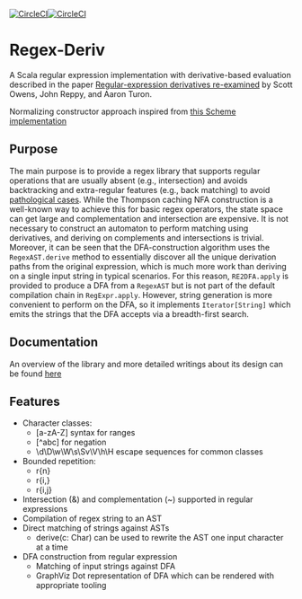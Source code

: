 [![CircleCI](https://circleci.com/gh/dlomsak/regex-deriv.svg?style=shield)](https://circleci.com/gh/dlomsak/regex-deriv)[![CircleCI](https://dl.circleci.com/status-badge/img/gh/dlomsak/regex-deriv/tree/master.svg?style=svg)](https://dl.circleci.com/status-badge/redirect/gh/dlomsak/regex-deriv/tree/master)

Regex-Deriv
==============
A Scala regular expression implementation with derivative-based evaluation described in the
paper [Regular-expression derivatives re-examined](http://people.cs.uchicago.edu/~jhr/papers/2009/jfp-re-derivatives.pdf)
by Scott Owens, John Reppy, and Aaron Turon.

Normalizing constructor approach inspired from [this Scheme implementation](https://github.com/tmmcguire/scheme-regular-expression-derivatives/blob/master/dre.scm)

<!--- Sub-expression matching takes ideas from [Regular Expression Sub-matching using Partial Derivatives](http://www.home.hs-karlsruhe.de/~suma0002/publications/ppdp12-part-deriv-sub-match.pdf) by Martin Sulzmann and Kenny Zhuo Ming Lu-->

Purpose
-----
The main purpose is to provide a regex library that supports regular operations that are usually absent (e.g., intersection)
and avoids backtracking and extra-regular features (e.g., back matching) to avoid [pathological cases](https://www.regular-expressions.info/catastrophic.html).
While the Thompson caching NFA construction is a well-known way to achieve this for basic regex operators, the state space can get large and
complementation and intersection are expensive. It is not 
necessary to construct an automaton to perform matching using derivatives, and deriving on complements and intersections
is trivial. Moreover, it can be seen that the DFA-construction
algorithm uses the `RegexAST.derive` method to essentially discover all the unique derivation paths from the original expression,
which is much more work than deriving on a single input string in typical scenarios. For this reason, `RE2DFA.apply` is
provided to produce a DFA from a `RegexAST` but is not part of the default compilation chain in `RegExpr.apply`. However,
string generation is more convenient to perform on the DFA, so it implements `Iterator[String]` which emits the strings
that the DFA accepts via a breadth-first search.

Documentation
-------------
An overview of the library and more detailed writings about its design can be found [here](https://dlomsak.github.io/regex-deriv/)

Features
-------
* Character classes:
    * [a-zA-Z] syntax for ranges
    * [^abc] for negation
    * \d\D\w\W\s\Sv\V\h\H escape sequences for common classes
* Bounded repetition:
  * r{n}
  * r{i,}
  * r{i,j}
* Intersection (&) and complementation (~) supported in regular expressions
* Compilation of regex string to an AST
* Direct matching of strings against ASTs
  * derive(c: Char) can be used to rewrite the AST one input character at a time
* DFA construction from regular expression
  * Matching of input strings against DFA
  * GraphViz Dot representation of DFA which can be rendered with appropriate tooling

